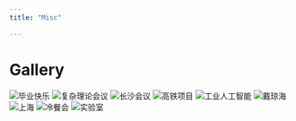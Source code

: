 ```yaml
---
title: "Misc"

---
```


Gallery
======
![毕业快乐]([https://yang-px.github.io/images/biye.jpg])
![复杂理论会议]([https://yang-px.github.io/images/fuzalilun.jpg])
![长沙会议]([https://yang-px.github.io/images/changsha.jpg])
![高铁项目]([https://yang-px.github.io/images/project.jpg])
![工业人工智能]([https://yang-px.github.io/images/chai.jpg])
![戴琼海]([https://yang-px.github.io/images/dai.jpg])
![上海]([https://yang-px.github.io/images/chai.jpg])
![冷餐会]([https://yang-px.github.io/images/dinner.jpg])
![实验室]([https://yang-px.github.io/images/lab.jpg])


